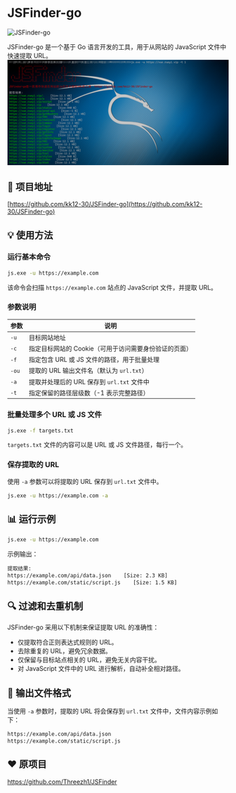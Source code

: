 # JSFinder-go

![JSFinder-go](https://img.shields.io/badge/JSFinder-go-blue.svg)

JSFinder-go 是一个基于 Go 语言开发的工具，用于从网站的 JavaScript 文件中快速提取 URL。
![image](https://github.com/kk12-30/JSFinder-go/blob/main/image.jpg)

## 📌 项目地址
[https://github.com/kk12-30/JSFinder-go](https://github.com/kk12-30/JSFinder-go)


## 💡 使用方法
### 运行基本命令
```sh
js.exe -u https://example.com
```
该命令会扫描 `https://example.com` 站点的 JavaScript 文件，并提取 URL。

### 参数说明
| 参数 | 说明 |
|------|------|
| `-u` | 目标网站地址 |
| `-c` | 指定目标网站的 Cookie（可用于访问需要身份验证的页面） |
| `-f` | 指定包含 URL 或 JS 文件的路径，用于批量处理 |
| `-ou` | 提取的 URL 输出文件名（默认为 `url.txt`） |
| `-a` | 提取并处理后的 URL 保存到 `url.txt` 文件中 |
| `-t` | 指定保留的路径层级数（-1 表示完整路径） |

### 批量处理多个 URL 或 JS 文件
```sh
js.exe -f targets.txt
```
`targets.txt` 文件的内容可以是 URL 或 JS 文件路径，每行一个。

### 保存提取的 URL
使用 `-a` 参数可以将提取的 URL 保存到 `url.txt` 文件中。
```sh
js.exe -u https://example.com -a
```

## 📊 运行示例
```sh
js.exe -u https://example.com
```
示例输出：
```
提取结果:
https://example.com/api/data.json    [Size: 2.3 KB]
https://example.com/static/script.js    [Size: 1.5 KB]
```

## 🔍 过滤和去重机制
JSFinder-go 采用以下机制来保证提取 URL 的准确性：
- 仅提取符合正则表达式规则的 URL。
- 去除重复的 URL，避免冗余数据。
- 仅保留与目标站点相关的 URL，避免无关内容干扰。
- 对 JavaScript 文件中的 URL 进行解析，自动补全相对路径。

## 📂 输出文件格式
当使用 `-a` 参数时，提取的 URL 将会保存到 `url.txt` 文件中，文件内容示例如下：
```
https://example.com/api/data.json
https://example.com/static/script.js
```

## ❤️ 原项目
https://github.com/Threezh1/JSFinder
